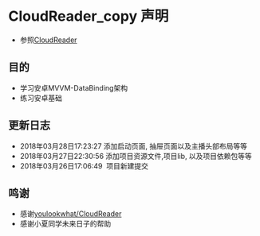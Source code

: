 # CloudReader_copy 声明

- 参照[CloudReader](https://github.com/youlookwhat/CloudReader)

## 目的

- 学习安卓MVVM-DataBinding架构
- 练习安卓基础


## 更新日志
- 2018年03月28日17:23:27  添加启动页面, 抽屉页面以及主播头部布局等等
- 2018年03月27日22:30:56  添加项目资源文件,项目lib, 以及项目依赖包等等
- 2018年03月26日17:06:49  项目新建提交


## 鸣谢

- 感谢[youlookwhat/CloudReader](https://github.com/youlookwhat/CloudReader)
- 感谢小夏同学未来日子的帮助



